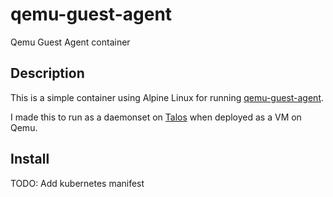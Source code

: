 # qemu-guest-agent
Qemu Guest Agent container


## Description
This is a simple container using Alpine Linux for running [qemu-guest-agent](https://wiki.qemu.org/Features/GuestAgent).

I made this to run as a daemonset on [Talos](https://github.com/talos-systems/talos) when deployed as a VM on Qemu.

## Install

TODO: Add kubernetes manifest

